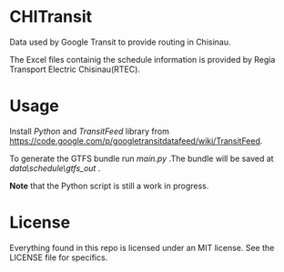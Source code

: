 CHITransit
==========

Data used by Google Transit to provide routing in Chisinau.

The Excel files containig the schedule information is provided by Regia Transport Electric Chisinau(RTEC).

Usage
==========

Install *Python* and *TransitFeed* library from https://code.google.com/p/googletransitdatafeed/wiki/TransitFeed.

To generate the GTFS bundle run *main.py* .The bundle will be saved at *data\schedule\gtfs_out* .

**Note** that the Python script is still a work in progress. 

License
==========

Everything found in this repo is licensed under an MIT license. See the LICENSE file for specifics.

